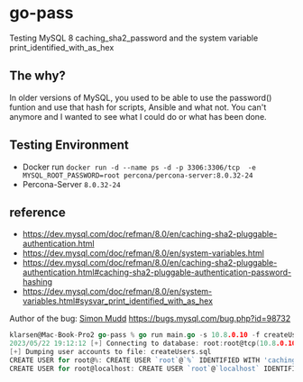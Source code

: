 # go-pass
Testing MySQL 8 caching_sha2_password and the system variable print_identified_with_as_hex


## The why?
In older versions of MySQL, you used to be able to use the password() funtion and use that hash for scripts, Ansible and what not.
You can't anymore and I wanted to see what I could do or what has been done.


## Testing Environment
- Docker run `docker run -d --name ps -d -p 3306:3306/tcp  -e MYSQL_ROOT_PASSWORD=root percona/percona-server:8.0.32-24`
- Percona-Server `8.0.32-24`

## reference
- https://dev.mysql.com/doc/refman/8.0/en/caching-sha2-pluggable-authentication.html
- https://dev.mysql.com/doc/refman/8.0/en/system-variables.html
- https://dev.mysql.com/doc/refman/8.0/en/caching-sha2-pluggable-authentication.html#caching-sha2-pluggable-authentication-password-hashing
- https://dev.mysql.com/doc/refman/8.0/en/system-variables.html#sysvar_print_identified_with_as_hex


Author of the bug: [Simon Mudd](https://github.com/sjmudd)  https://bugs.mysql.com/bug.php?id=98732

```Go
klarsen@Mac-Book-Pro2 go-pass % go run main.go -s 10.8.0.10 -f createUsers.sql
2023/05/22 19:12:12 [+] Connecting to database: root:root@tcp(10.8.0.10:3306)/mysql
[+] Dumping user accounts to file: createUsers.sql
CREATE USER for root@%: CREATE USER `root`@`%` IDENTIFIED WITH 'caching_sha2_password' AS 0x244124303035240E6201545B641F35231C1D280A6F64537B7B25504945564C30355659705643717A6E544442584A61463850354F6E692E5137694D4F5959376E535051554D32 REQUIRE NONE PASSWORD EXPIRE DEFAULT ACCOUNT UNLOCK PASSWORD HISTORY DEFAULT PASSWORD REUSE INTERVAL DEFAULT PASSWORD REQUIRE CURRENT DEFAULT
CREATE USER for root@localhost: CREATE USER `root`@`localhost` IDENTIFIED WITH 'caching_sha2_password' AS 0x244124303035241D322B704A304A472D6C39023F365E040E32011E6A51326867414341473061447250722F74504F754E44434F5376744C4238573651727073536E6F50427742 REQUIRE NONE PASSWORD EXPIRE DEFAULT ACCOUNT UNLOCK PASSWORD HISTORY DEFAULT PASSWORD REUSE INTERVAL DEFAULT PASSWORD REQUIRE CURRENT DEFAULT
```
